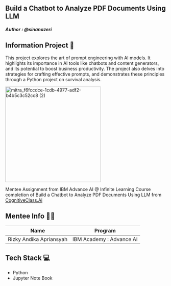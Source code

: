 ## Build a Chatbot to Analyze PDF Documents Using LLM
#### _Author : @sinanazeri_

## Information Project 🔎
This project explores the art of prompt engineering with AI models. It highlights its importance in AI tools like chatbots and content generators, and its potential to boost business productivity. The project also
delves into strategies for crafting effective prompts, and demonstrates these principles through a Python project on survival analysis.

<img width="299" alt="mitra_f6fccdce-1cdb-4977-adf2-b4b5c3c52cc8 (2)" src="https://github.com/Milkiiy/The-Art-of-Prompt-Engineering/assets/114728966/a04e511d-9e34-4c69-b6b8-135a14c7551f"><br />

Mentee Assignment from IBM Advance AI @ Infinite Learning Course completion of Build a 
Chatbot to Analyze PDF Documents Using LLM from [CognitiveClass.Ai](https://cognitiveclass.ai)

## Mentee Info 🧑‍💻
| Name                 | Program  |
|----------------------|----------|
| Rizky Andika Apriansyah | IBM Academy : Advance AI |

## Tech Stack 💻
- Python
- Jupyter Note Book
